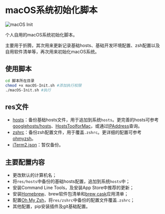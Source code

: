 # macOS系统初始化脚本

![macOS Init](https://img.shields.io/badge/macOS-Init-brightgreen)

个人自用的macOS系统初始化脚本。

主要用于折腾，其次用来更新记录基础hosts、基础开发环境配置、zsh配置以及自用软件清单等，再次用来初始化macOS系统。

## 使用脚本

```bash
cd 脚本所在目录
chmod +x macOS-Init.sh #添加执行权限
./macOS-Init.sh #执行
```

## res文件

- [hosts](res/hosts)：备份基础hosts文件，用于追加到系统`hosts`。更完善的hosts可参考[googlehosts/hosts](https://github.com/googlehosts/hosts)、[HostsToolforMac](https://github.com/ZzzM/HostsToolforMac)，或通过[IPAddress](https://www.ipaddress.com/)查询。
- [zshrc](res/zshrc)：备份zsh配置文件，用于覆盖`.zshrc`。更详细的配置可参考[ohmyzsh](https://github.com/ohmyzsh/ohmyzsh)。
- [iTerm2.json](res/iTerm2.json)：暂仅备份。

## 主要配置内容

- 更改默认的计算机名；
- 将`res/hosts`中备份的基础hosts配置，追加到系统`hosts`中；
- 安装Command Line Tools，及安装App Store中推荐的更新；
- 安装[Homebrew](https://github.com/Homebrew/brew)、brew软件包清单和[brew cask](https://github.com/Homebrew/homebrew-cask/)应用清单；
- 配置[Oh My Zsh](https://github.com/ohmyzsh/ohmyzsh)，将`res/zshrc`中备份的配置文件覆盖`.zshrc`；
- 其他配置，pip安装插件及git基础配置。
